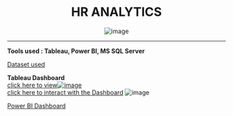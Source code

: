 <div align='center'> <h1> HR ANALYTICS </div>
  
<div align='center'> 

![image](https://github.com/sharanya-27/HR-Analytics/assets/142989454/c1e09862-4496-477c-8752-cc022abab730)

</div>

____


__Tools used : Tableau, Power BI, MS SQL Server__

[Dataset used](https://github.com/sharanya-27/HR-Analytics/files/14546814/hrdata.csv)

__Tableau Dashboard__    
[click here to view![image](https://github.com/sharanya-27/HR-Analytics/assets/142989454/0b8970bc-3234-4739-a0eb-0ce2d4acb73f)
](https://github.com/sharanya-27/HR-Analytics/assets/142989454/7ee835be-7022-4a40-b5fa-83102761455d)   
[click here to interact with the Dashboard](https://public.tableau.com/views/HRAnalyticsDashboard_17088846860500/HRAnalyticsDashboard?:language=en-GB&:sid=&:display_count=n&:origin=viz_share_link) ![image](https://github.com/sharanya-27/HR-Analytics/assets/142989454/578a665e-2d58-4e72-91e1-b61497dc32a2)



[Power BI Dashboard](https://github.com/sharanya-27/HR-Analytics/files/14546830/HR_Analytics_BI_Dashboard.pdf)






